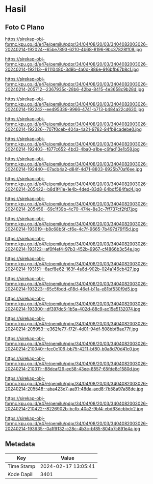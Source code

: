 # Hasil

## Foto C Plano

https://sirekap-obj-formc.kpu.go.id/e47e/pemilu/pdpr/34/04/08/20/03/3404082003026-20240214-192024--65be7893-6210-4b68-8196-9bc37828ff08.jpg

https://sirekap-obj-formc.kpu.go.id/e47e/pemilu/pdpr/34/04/08/20/03/3404082003026-20240214-192113--81110480-3d9b-4a0d-886e-916bfb67b8c1.jpg

https://sirekap-obj-formc.kpu.go.id/e47e/pemilu/pdpr/34/04/08/20/03/3404082003026-20240214-205712--2367935c-28b6-42ba-8415-4e3658c9b28d.jpg

https://sirekap-obj-formc.kpu.go.id/e47e/pemilu/pdpr/34/04/08/20/03/3404082003026-20240214-192242--ee495339-9966-4741-b713-b484a22cd630.jpg

https://sirekap-obj-formc.kpu.go.id/e47e/pemilu/pdpr/34/04/08/20/03/3404082003026-20240214-192326--707f0ceb-404a-4a21-9782-94fb8cadebe0.jpg

https://sirekap-obj-formc.kpu.go.id/e47e/pemilu/pdpr/34/04/08/20/03/3404082003026-20240214-192403--f877c652-4bd3-4ba0-a1be-c6fad13e1b58.jpg

https://sirekap-obj-formc.kpu.go.id/e47e/pemilu/pdpr/34/04/08/20/03/3404082003026-20240214-192440--07adb4a2-d84f-4d71-8803-6925b70af6ee.jpg

https://sirekap-obj-formc.kpu.go.id/e47e/pemilu/pdpr/34/04/08/20/03/3404082003026-20240214-205422--b8d1f41e-1e4b-4ded-83d8-64bdf584fad4.jpg

https://sirekap-obj-formc.kpu.go.id/e47e/pemilu/pdpr/34/04/08/20/03/3404082003026-20240214-205456--69c1f39b-4c70-474e-8e3c-7ff737cf2fd7.jpg

https://sirekap-obj-formc.kpu.go.id/e47e/pemilu/pdpr/34/04/08/20/03/3404082003026-20240214-193019--b8c68b5f-cf6e-4c7f-9665-7b497d79f15d.jpg

https://sirekap-obj-formc.kpu.go.id/e47e/pemilu/pdpr/34/04/08/20/03/3404082003026-20240214-193122--af0f4ef4-97b3-452b-9967-cf4866b3c54e.jpg

https://sirekap-obj-formc.kpu.go.id/e47e/pemilu/pdpr/34/04/08/20/03/3404082003026-20240214-193151--6acf8e62-163f-4a6d-902b-024a146cb427.jpg

https://sirekap-obj-formc.kpu.go.id/e47e/pemilu/pdpr/34/04/08/20/03/3404082003026-20240214-193223--65c5fbdd-d18d-46ef-b11a-e81bf530f9d5.jpg

https://sirekap-obj-formc.kpu.go.id/e47e/pemilu/pdpr/34/04/08/20/03/3404082003026-20240214-193300--df397dc5-1b5a-402d-88c9-ac15e5132074.jpg

https://sirekap-obj-formc.kpu.go.id/e47e/pemilu/pdpr/34/04/08/20/03/3404082003026-20240214-205953--e362fe77-f72f-4d01-94df-508bbf8ae77f.jpg

https://sirekap-obj-formc.kpu.go.id/e47e/pemilu/pdpr/34/04/08/20/03/3404082003026-20240214-210040--fec0c106-bb75-4211-bf80-b0a8d70d41c0.jpg

https://sirekap-obj-formc.kpu.go.id/e47e/pemilu/pdpr/34/04/08/20/03/3404082003026-20240214-210311--88dcaf29-ec58-43ee-8557-65fde8c1580d.jpg

https://sirekap-obj-formc.kpu.go.id/e47e/pemilu/pdpr/34/04/08/20/03/3404082003026-20240214-205548--aba423e7-aa91-48da-aed8-7b58a97a88de.jpg

https://sirekap-obj-formc.kpu.go.id/e47e/pemilu/pdpr/34/04/08/20/03/3404082003026-20240214-210422--8226902b-bcfb-40a2-9bf4-ebd63dcbbdc2.jpg

https://sirekap-obj-formc.kpu.go.id/e47e/pemilu/pdpr/34/04/08/20/03/3404082003026-20240214-193635--0a1f9132-c28c-4b3c-bf85-804b7c891e4a.jpg


## Metadata

| Key        | Value               |
| ---------- | ------------------- |
| Time Stamp | 2024-02-17 13:05:41 |
| Kode Dapil | 3401                |



